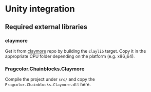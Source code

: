 # Unity integration

## Required external libraries

### claymore

Get it from [claymore](https://github.com/fragcolor-xyz/claymore) repo by building the `claylib` target.
Copy it in the appropriate CPU folder depending on the platform (e.g. x86_64).

### Fragcolor.Chainblocks.Claymore

Compile the project under `src/`  and copy the `Fragcolor.Chainblocks.Claymore.dll` here.
